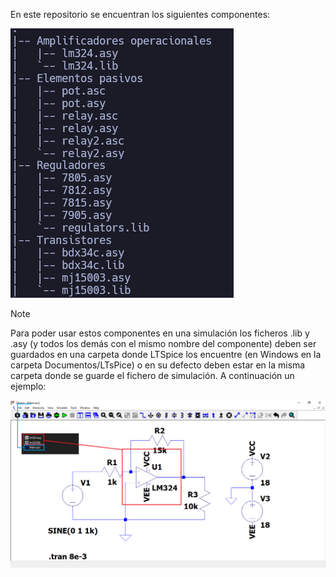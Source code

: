 En este repositorio se encuentran los siguientes componentes:

![Image](./assets/ltspice2.png)

>[!NOTE]
>
>Para poder usar estos componentes en una simulación los ficheros .lib y .asy (y todos los demás con el mismo nombre del componente) deben ser guardados en una carpeta donde LTSpice los encuentre (en Windows en la carpeta Documentos/LTsPice) o en su defecto deben estar en la misma carpeta donde se guarde el fichero de simulación. A continuación un ejemplo:
>
>![Image](./assets/ltspice.png)
